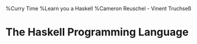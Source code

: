 %Curry Time
%Learn you a Haskell
%Cameron Reuschel - Vinent Truchseß

# The Haskell Programming Language
